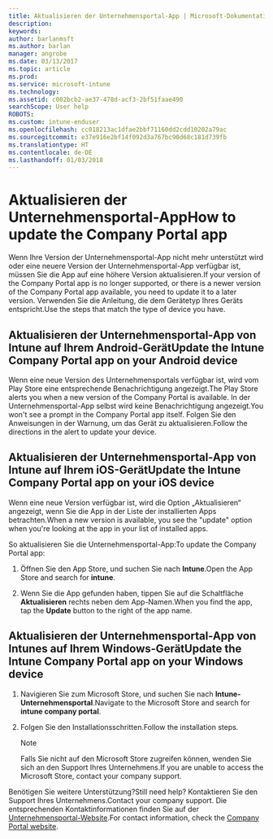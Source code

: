 ```yaml
---
title: Aktualisieren der Unternehmensportal-App | Microsoft-Dokumentation
description: 
keywords: 
author: barlanmsft
ms.author: barlan
manager: angrobe
ms.date: 03/13/2017
ms.topic: article
ms.prod: 
ms.service: microsoft-intune
ms.technology: 
ms.assetid: c002bcb2-ae37-478d-acf3-2bf51faae490
searchScope: User help
ROBOTS: 
ms.custom: intune-enduser
ms.openlocfilehash: cc018213ac1dfae2bbf71160dd2cdd10202a79ac
ms.sourcegitcommit: e37e916e2bf14f092d3a767bc90d68c181d739fb
ms.translationtype: HT
ms.contentlocale: de-DE
ms.lasthandoff: 01/03/2018
---
```

# <a name="how-to-update-the-company-portal-app"></a><span data-ttu-id="13f2b-102">Aktualisieren der Unternehmensportal-App</span><span class="sxs-lookup"><span data-stu-id="13f2b-102">How to update the Company Portal app</span></span>

<span data-ttu-id="13f2b-103">Wenn Ihre Version der Unternehmensportal-App nicht mehr unterstützt wird oder eine neuere Version der Unternehmensportal-App verfügbar ist, müssen Sie die App auf eine höhere Version aktualisieren.</span><span class="sxs-lookup"><span data-stu-id="13f2b-103">If your version of the Company Portal app is no longer supported, or there is a newer version of the Company Portal app available, you need to update it to a later version.</span></span> <span data-ttu-id="13f2b-104">Verwenden Sie die Anleitung, die dem Gerätetyp Ihres Geräts entspricht.</span><span class="sxs-lookup"><span data-stu-id="13f2b-104">Use the steps  that match the type of device you have.</span></span>

## <a name="update-the-intune-company-portal-app-on-your-android-device"></a><span data-ttu-id="13f2b-105">Aktualisieren der Unternehmensportal-App von Intune auf Ihrem Android-Gerät</span><span class="sxs-lookup"><span data-stu-id="13f2b-105">Update the Intune Company Portal app on your Android device</span></span>

<span data-ttu-id="13f2b-106">Wenn eine neue Version des Unternehmensportals verfügbar ist, wird vom Play Store eine entsprechende Benachrichtigung angezeigt.</span><span class="sxs-lookup"><span data-stu-id="13f2b-106">The Play Store alerts you when a new version of the Company Portal is available.</span></span> <span data-ttu-id="13f2b-107">In der Unternehmensportal-App selbst wird keine Benachrichtigung angezeigt.</span><span class="sxs-lookup"><span data-stu-id="13f2b-107">You won't see a prompt in the Company Portal app itself.</span></span> <span data-ttu-id="13f2b-108">Folgen Sie den Anweisungen in der Warnung, um das Gerät zu aktualisieren.</span><span class="sxs-lookup"><span data-stu-id="13f2b-108">Follow the directions in the alert to update your device.</span></span>

## <a name="update-the-intune-company-portal-app-on-your-ios-device"></a><span data-ttu-id="13f2b-109">Aktualisieren der Unternehmensportal-App von Intune auf Ihrem iOS-Gerät</span><span class="sxs-lookup"><span data-stu-id="13f2b-109">Update the Intune Company Portal app on your iOS device</span></span>

<span data-ttu-id="13f2b-110">Wenn eine neue Version verfügbar ist, wird die Option „Aktualisieren“ angezeigt, wenn Sie die App in der Liste der installierten Apps betrachten.</span><span class="sxs-lookup"><span data-stu-id="13f2b-110">When a new version is available, you see the "update" option when you're looking at the app in your list of installed apps.</span></span>  

<span data-ttu-id="13f2b-111">So aktualisieren Sie die Unternehmensportal-App:</span><span class="sxs-lookup"><span data-stu-id="13f2b-111">To update the Company Portal app:</span></span>

1. <span data-ttu-id="13f2b-112">Öffnen Sie den App Store, und suchen Sie nach **Intune**.</span><span class="sxs-lookup"><span data-stu-id="13f2b-112">Open the App Store and search for **intune**.</span></span>

2. <span data-ttu-id="13f2b-113">Wenn Sie die App gefunden haben, tippen Sie auf die Schaltfläche **Aktualisieren** rechts neben dem App-Namen.</span><span class="sxs-lookup"><span data-stu-id="13f2b-113">When you find the app, tap the **Update** button to the right of the app name.</span></span>

## <a name="update-the-intune-company-portal-app-on-your-windows-device"></a><span data-ttu-id="13f2b-114">Aktualisieren der Unternehmensportal-App von Intunes auf Ihrem Windows-Gerät</span><span class="sxs-lookup"><span data-stu-id="13f2b-114">Update the Intune Company Portal app on your Windows device</span></span>

1.  <span data-ttu-id="13f2b-115">Navigieren Sie zum Microsoft Store, und suchen Sie nach **Intune-Unternehmensportal**.</span><span class="sxs-lookup"><span data-stu-id="13f2b-115">Navigate to the Microsoft Store and search for **intune company portal**.</span></span>

2.  <span data-ttu-id="13f2b-116">Folgen Sie den Installationsschritten.</span><span class="sxs-lookup"><span data-stu-id="13f2b-116">Follow the installation steps.</span></span>

    > [!NOTE]
    > <span data-ttu-id="13f2b-117">Falls Sie nicht auf den Microsoft Store zugreifen können, wenden Sie sich an den Support Ihres Unternehmens.</span><span class="sxs-lookup"><span data-stu-id="13f2b-117">If you are unable to access the Microsoft Store, contact your company support.</span></span>


<span data-ttu-id="13f2b-118">Benötigen Sie weitere Unterstützung?</span><span class="sxs-lookup"><span data-stu-id="13f2b-118">Still need help?</span></span> <span data-ttu-id="13f2b-119">Kontaktieren Sie den Support Ihres Unternehmens.</span><span class="sxs-lookup"><span data-stu-id="13f2b-119">Contact your company support.</span></span> <span data-ttu-id="13f2b-120">Die entsprechenden Kontaktinformationen finden Sie auf der [Unternehmensportal-Website](https://portal.manage.microsoft.com#HelpDeskDialog).</span><span class="sxs-lookup"><span data-stu-id="13f2b-120">For contact information, check the [Company Portal website](https://portal.manage.microsoft.com#HelpDeskDialog).</span></span>
